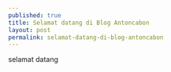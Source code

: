 ```yaml
---
published: true
title: Selamat datang di Blog Antoncabon 
layout: post
permalink: selamat-datang-di-blog-antoncabon
---
```

selamat datang